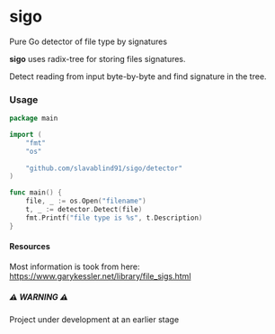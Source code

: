 # sigo
Pure Go detector of file type by signatures

**sigo** uses radix-tree for storing files signatures.

Detect reading from input byte-by-byte and find signature in the tree.

### Usage
```go
package main

import (
	"fmt"
	"os"
	
	"github.com/slavablind91/sigo/detector"
)

func main() {
	file, _ := os.Open("filename")
	t, _ := detector.Detect(file)
	fmt.Printf("file type is %s", t.Description)
}

```

#### Resources
Most information is took from here: https://www.garykessler.net/library/file_sigs.html

##### ⚠️ WARNING ⚠️
Project under development at an earlier stage